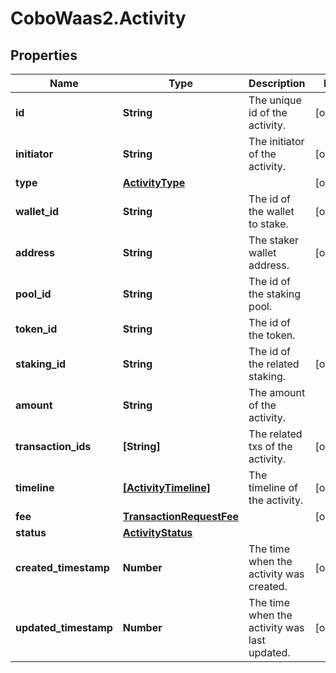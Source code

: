 # CoboWaas2.Activity

## Properties

Name | Type | Description | Notes
------------ | ------------- | ------------- | -------------
**id** | **String** | The unique id of the activity. | [optional] 
**initiator** | **String** | The initiator of the activity. | [optional] 
**type** | [**ActivityType**](ActivityType.md) |  | [optional] 
**wallet_id** | **String** | The id of the wallet to stake. | [optional] 
**address** | **String** | The staker wallet address. | [optional] 
**pool_id** | **String** | The id of the staking pool. | 
**token_id** | **String** | The id of the token. | 
**staking_id** | **String** | The id of the related staking. | [optional] 
**amount** | **String** | The amount of the activity. | 
**transaction_ids** | **[String]** | The related txs of the activity. | [optional] 
**timeline** | [**[ActivityTimeline]**](ActivityTimeline.md) | The timeline of the activity. | [optional] 
**fee** | [**TransactionRequestFee**](TransactionRequestFee.md) |  | [optional] 
**status** | [**ActivityStatus**](ActivityStatus.md) |  | 
**created_timestamp** | **Number** | The time when the activity was created. | [optional] 
**updated_timestamp** | **Number** | The time when the activity was last updated. | [optional] 


